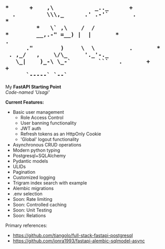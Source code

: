 ``*      +    ,\            _.._      +               ``<br>
``   .         \\\,_      .' .-'`       .         *     ``<br>
``          *   \` ,\    /  /                           ``<br>
``*        __,.-" =__) |  |       *                 . ``<br>
``       ."        )     \  \          .       *        ``<br>
``  . ,_/   ,    \/\_     '._'-._                       ``<br>
``    \_|    )_-\ \_-`        ```   .       +        +  ``<br>
``       `-----` `--`                                   ``<br>
----------
My **FastAPI Starting Point**<br>
*Code-named 'Usagi'<br>*

**Current Features:**
- Basic user management
	- Role Access Control
	- User banning functionality
	- JWT auth
	- Refresh tokens as an HttpOnly Cookie
	- 'Global' logout functionality
- Asynchronous CRUD operations
- Modern python typing
- Postgresql+SQLAlchemy
- Pydantic models
- ULIDs
- Pagination
- Customized logging
- Trigram index search with example
- Alembic migrations
- .env selection
- Soon: Rate limiting
- Soon: Controlled caching
- Soon: Unit Testing
- Soon: Relations


Primary references:
- https://github.com/tiangolo/full-stack-fastapi-postgresql
- https://github.com/jonra1993/fastapi-alembic-sqlmodel-async
